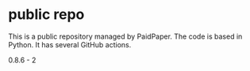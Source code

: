 # public repo

This is a public repository managed by PaidPaper. The code is based in Python. It has several GitHub actions.

0.8.6 - 2
